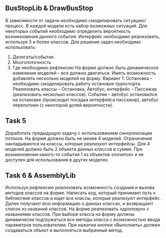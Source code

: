## BusStopLib & DrawBusStop
В зависимости от задачи необходимо смоделировать ситуацию/процесс. В каждой модели есть набор возможных ситуаций. Для некоторых событий необходимо определить вероятность возникновения данного события. Интерфейс необходимо реализовать, используя 3 и более классов.
Для решения задач необходимо использовать:
1.	Делегаты/события.
2.	Многопоточность
3.	Где необходимо рефлексию
На форме должно быть динамическое изменение моделей – все должно двигаться. Иметь возможность добавлять несколько моделей на форму.
Вариант 1:	 Остановка – необходимо смоделировать работу остановки транспорта. Реализовать классы – Остановка, Автобус, интерфейс – Пассажир (реализовать несколько классов). События – автобус остановился на остановке (происходит посадка интерфейса пассажир), автобус переполнен (с некоторой долей вероятности).

## Task 5
Доработать предыдущую задачу с использованием синхронизации потоков. На форме должно быть не менее 4 моделей. Ограничения накладываются на классы, которые реализуют интерфейсы. Для 4 моделей должно быть 2 объекта данных  классов в сумме. При возникновении какого-то события 1 из объектов «лочится» и не доступен для использования  в других моделях.

## Task 6 & AssemblyLib
Используя рефлексию реализовать возможность создания  и вызова методов классов на форме. Написать код, который принимает путь к библиотеке классов и ищет все классы, которые реализуют интерфейс.  Далее получают всю информацию о данных классах, и возвращают список из названий классов. На форме реализовать «дроплаун» с названиями классов. При выборе класса на форму должны динамически подгружаться все методы класса с возможностью ввода параметров пользователем. При нажатии кнопки «Выполнить» должен создаваться объект и выполняться выбранный метод.
